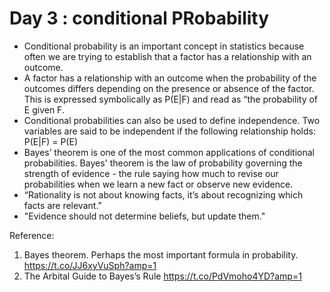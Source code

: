 # Day 3 : conditional PRobability

- Conditional probability is an important concept
in statistics because often we are trying to establish that a factor has a relationship with an outcome.
- A factor has a relationship with an outcome when the probability of the outcomes differs depending on the presence or absence of the factor. This is expressed symbolically as P(E|F) and read as “the probability of
E given F.
- Conditional probabilities can also be used to define independence. Two variables are said to be independent if the following relationship holds: 
P(E|F) = P(E)
- Bayes’ theorem is one of the most common applications of conditional probabilities. Bayes' theorem is the law of probability governing the strength of evidence - the rule saying how much to revise our probabilities when we learn a new fact or observe new evidence.
- “Rationality is not about knowing facts, it’s about recognizing which facts are relevant.”
- "Evidence should not determine beliefs, but update them."


Reference:

1. Bayes theorem. Perhaps the most important formula in probability. https://t.co/JJ6xyVuSph?amp=1
2. The Arbital Guide to Bayes’s Rule https://t.co/PdVmoho4YD?amp=1
